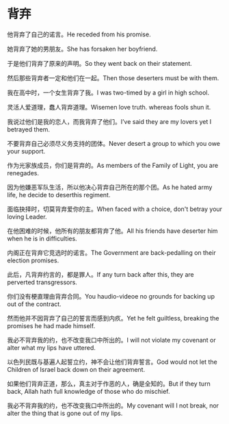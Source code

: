 # 背弃

<p><span class="chinese">他背弃了自己的诺言。</span><span class="english">He receded from his promise.</span></p>

<p><span class="chinese">她背弃了她的男朋友。</span><span class="english">She has forsaken her boyfriend.</span></p>

<p><span class="chinese">于是他们背弃了原来的声明。</span><span class="english">So they went back on their statement.</span></p>

<p><span class="chinese">然后那些背弃者一定和他们在一起。</span><span class="english">Then those deserters must be with them.</span></p>

<p><span class="chinese">我在高中时，一个女生背弃了我。</span><span class="english">I was two-timed by a girl in high school.</span></p>

<p><span class="chinese">灵活人爱道理，蠢人背弃道理。</span><span class="english">Wisemen love truth. whereas fools shun it.</span></p>

<p><span class="chinese">我说过他们是我的恋人，而我背弃了他们。</span><span class="english">I’ve said they are my lovers yet I betrayed them.</span></p>

<p><span class="chinese">不要背弃自己必须尽义务支持的团体。</span><span class="english">Never desert a group to which you owe your support.</span></p>

<p><span class="chinese">作为光家族成员，你们是背弃的。</span><span class="english">As members of the Family of Light, you are renegades.</span></p>

<p><span class="chinese">因为他嫌恶军队生活，所以他决心背弃自己所在的那个团。</span><span class="english">As he hated army life, he decide to deserthis regiment.</span></p>

<p><span class="chinese">面临抉择时，切莫背弃爱你的主。</span><span class="english">When faced with a choice, don't betray your loving Leader.</span></p>

<p><span class="chinese">在他困难的时候，他所有的朋友都背弃了他。</span><span class="english">All his friends have deserter him when he is in difficulties.</span></p>

<p><span class="chinese">内阁正在背弃它竞选时的诺言。</span><span class="english">The Government are back-pedalling on their election promises.</span></p>

<p><span class="chinese">此后，凡背弃约言的，都是罪人。</span><span class="english">If any turn back after this, they are perverted transgressors.</span></p>

<p><span class="chinese">你们没有梗直理由背弃合同。</span><span class="english">You haudio-videoe no grounds for backing up out of the contract.</span></p>

<p><span class="chinese">然而他并不因背弃了自己的誓言而感到内疚。</span><span class="english">Yet he felt guiltless, breaking the promises he had made himself.</span></p>

<p><span class="chinese">我必不背弃我的约，也不改变我口中所出的。</span><span class="english">I will not violate my covenant or alter what my lips have uttered.</span></p>

<p><span class="chinese">以色列民既与基遍人起誓立约，神不会让他们背弃誓言。</span><span class="english">God would not let the Children of Israel back down on their agreement.</span></p>

<p><span class="chinese">如果他们背弃正道，那么，真主对于作恶的人，确是全知的。</span><span class="english">But if they turn back, Allah hath full knowledge of those who do mischief.</span></p>

<p><span class="chinese">我必不背弃我的约，也不改变我口中所出的。</span><span class="english">My covenant will I not break, nor alter the thing that is gone out of my lips.</span></p>

